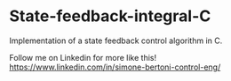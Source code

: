 # State-feedback-integral-C

Implementation of a state feedback control algorithm in C.

Follow me on Linkedin for more like this! https://www.linkedin.com/in/simone-bertoni-control-eng/
